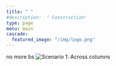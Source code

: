 ```yaml
---
title: " "
#description:  " Construction"
type: page
menu: main
cascade:
  featured_image: "/img/logo.png"
---
```

  no more bs
  ![Scenario 1: Across columns](/img/logo.png)